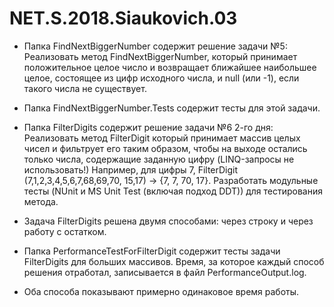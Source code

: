 # NET.S.2018.Siaukovich.03

* Папка FindNextBiggerNumber содержит решение задачи №5:  
Реализовать метод FindNextBiggerNumber, который принимает положительное целое число и возвращает ближайшее наибольшее целое, состоящее из цифр исходного числа, и null (или -1), если такого числа не существует.  
  
* Папка FindNextBiggerNumber.Tests содержит тесты для этой задачи.

* Папка FilterDigits содержит решение задачи №6 2-го дня:  
  Реализовать метод FilterDigit который принимает массив целых чисел и фильтрует его таким образом, чтобы на выходе остались только числа, содержащие заданную цифру (LINQ-запросы не использовать!) Например, для цифры 7, FilterDigit (7,1,2,3,4,5,6,7,68,69,70, 15,17) -> {7, 7, 70, 17}. Разработать модульные тесты (NUnit и MS Unit Test (включая подход DDT)) для тестирования метода.

* Задача FilterDigits решена двумя способами: через строку и через работу с остатком.

* Папка PerformanceTestForFilterDigit содержит тесты задачи FilterDigits для больших массивов. Время, за которое каждый способ решения отработал, записывается в файл PerformanceOutput.log.

* Оба способа показывают примерно одинаковое время работы.
